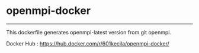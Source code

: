 # openmpi-docker

-----

This dockerfile generates openmpi-latest version from git openmpi.

Docker Hub : https://hub.docker.com/r/601kecila/openmpi-docker/

